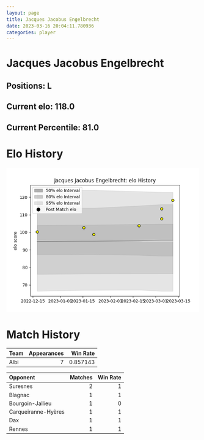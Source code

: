 ```yaml
---  
layout: page  
title: Jacques Jacobus Engelbrecht  
date: 2023-03-16 20:04:11.780936  
categories: player  
---
```

# Jacques Jacobus Engelbrecht

## Positions: L

## Current elo: 118.0

## Current Percentile: 81.0

# Elo History


![elo history](history_JacquesJacobusEngelbrecht.png)
# Match History


| Team   |   Appearances |   Win Rate |
|:-------|--------------:|-----------:|
| Albi   |             7 |   0.857143 |

| Opponent            |   Matches |   Win Rate |
|:--------------------|----------:|-----------:|
| Suresnes            |         2 |          1 |
| Blagnac             |         1 |          1 |
| Bourgoin-Jallieu    |         1 |          0 |
| Carqueiranne-Hyères |         1 |          1 |
| Dax                 |         1 |          1 |
| Rennes              |         1 |          1 |